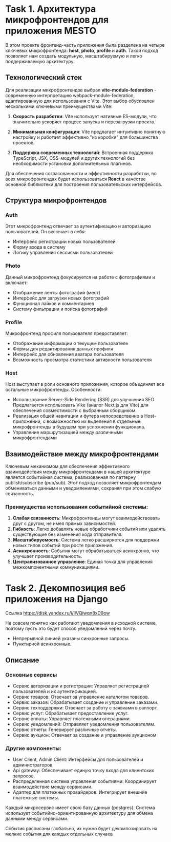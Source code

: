 # Task 1. Архитектура микрофронтендов для приложения MESTO

В этом проекте фронтенд-часть приложения была разделена на четыре ключевых микрофронтенда: **host**, **photo**, **profile** и **auth**. Такой подход позволяет нам создать модульную, масштабируемую и легко поддерживаемую архитектуру.

## Технологический стек

Для реализации микрофронтендов выбрал **vite-module-federation** - современную интерпретацию webpack-module-federation, адаптированную для использования с Vite. Этот выбор обусловлен несколькими ключевыми преимуществами Vite:

1. **Cкорость разработки**: Vite использует нативные ES-модули, что значительно ускоряет процесс запуска и перезагрузки проекта.

2. **Минимальная конфигурация**: Vite предлагает интуитивно понятную настройку и работает эффективно "из коробки" для большинства проектов.

3. **Поддержка современных технологий**: Встроенная поддержка TypeScript, JSX, CSS-модулей и других технологий без необходимости установки дополнительных плагинов.

Для обеспечения согласованности и эффективности разработки, во всех микрофронтендах будет использоваться **React** в качестве основной библиотеки для построения пользовательских интерфейсов.

## Структура микрофронтендов

### Auth

Этот микрофронтенд отвечает за аутентификацию и авторизацию пользователей. Он включает в себя:

- Интерфейс регистрации новых пользователей
- Форму входа в систему
- Логику управления сессиями пользователей

### Photo

Данный микрофронтенд фокусируется на работе с фотографиями и включает:

- Отображение ленты фотографий (мест)
- Интерфейс для загрузки новых фотографий
- Функционал лайков и комментариев
- Систему фильтрации и поиска фотографий

### Profile

Микрофронтенд профиля пользователя предоставляет:

- Отображение информации о текущем пользователе
- Формы для редактирования данных профиля
- Интерфейс для обновления аватара пользователя
- Возможность просмотра статистики активности пользователя

### Host

Host выступает в роли основного приложения, которое объединяет все остальные микрофронтенды. Особенности:

- Использование Server-Side Rendering (SSR) для улучшения SEO. Предлагается использовать Vike (аналог Next.js для Vite) для обеспечения совместимости с выбранным сборщиком.
- Реализация общей навигации и футера непосредственно в Host-приложении, с возможностью их выделения в отдельные микрофронтенды в будущем при усложнении функционала.
- Управление маршрутизацией между различными микрофронтендами

## Взаимодействие между микрофронтендами

Ключевым механизмом для обеспечения эффективного взаимодействия между микрофронтендами в нашей архитектуре является событийная система, реализованная по паттерну publish/subscribe (pub/sub). Этот подход позволяет микрофронтендам обмениваться данными и уведомлениями, сохраняя при этом слабую связанность.

### Преимущества использования событийной системы:

1. **Слабая связанность**: Микрофронтенды могут взаимодействовать друг с другом, не имея прямых зависимостей.
2. **Гибкость**: Легко добавлять новые обработчики событий или удалять существующие без изменения кода отправителя.
3. **Масштабируемость**: Система легко расширяется для поддержки новых типов событий при росте приложения.
4. **Асинхронность**: События могут обрабатываться асинхронно, что улучшает производительность.
5. **Централизованное управление**: Единая точка для управления межкомпонентными коммуникациями.

# Task 2. Декомпозиция веб приложения на Django

Ссылка
https://disk.yandex.ru/i/iIVQiwqn8xD9ow

Не совсем понятно как работают уведомления в исходной системе, поэтому пусть это будет способ уведомлений через почту.

- Непрерывной линией указаны синхронные запросы.
- Пунктирной асинхронные.

## Описание

### Основные сервисы

- Сервис авторизации и регистрации: Управляет регистрацией пользователей и их аутентификацией.
- Сервис товаров: Отвечает за управление каталогом товаров.
- Сервис заказов: Обрабатывает создание и управление заказами.
- Сервис техподдержки: Отвечает за работу с заявками в саппорт.
- Сервис услуг: Обрабатывает предоставление услуг.
- Сервис оплаты: Управляет платежными операциями.
- Сервис уведомлений: Отправляет уведомления пользователям.
- Сервис отчеты: Генерирует различные отчеты.
- Сервис аукцион: Отвечает за создание и управление аукционом

### Другие компоненты:

- User Client, Admin Client: Интерфейсы для пользователей и администраторов.
- Api gateway: Обеспечивает единую точку входа для клиентских запросов.
- Распределенная система управления событиями: Координирует взаимодействие между сервисами.
- Адаптер для платежных провайдеров: Интегрирует внешние платежные системы.

Каждый микросервис имеет свою базу данных (postgres). Система использует событийно-ориентированную архитектуру для обмена данными между сервисами.

События расписаны глобально, их нужно будет декомпозировать на мелкие события для каждых отдельных случаев
